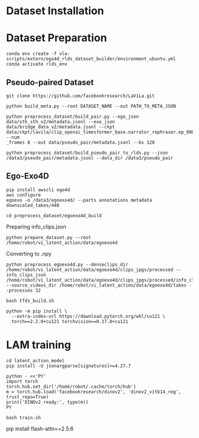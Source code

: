# Dataset Installation


# Dataset Preparation
``` {bash}
conda env create -f vla-scripts/extern/ego4d_rlds_dataset_builder/environment_ubuntu.yml
conda activate rlds_env
```

## Pseudo-paired Dataset
``` {bash}
git clone https://github.com/facebookresearch/LaViLa.git
```

```
python build_meta.py --root DATASET_NAME --out PATH_TO_META_JSON
```

``` {bash}
python preprocess_dataset/build_pair.py --ego_json data/sth_sth_v2/metadata.jsonl --exo_json data/bridge_data_v2/metadata.jsonl --ckpt data/ckpt/lavila/clip_openai_timesformer_base.narrator_rephraser.ep_0005.md5sum_d73a9c.pth --num
_frames 8 --out data/pseudo_pair/metadata.jsonl --bs 128
```

```{bash}
python preprocess_dataset/build_pseudo_pair_to_rlds.py --json /data3/pseudo_pair/metadata.jsonl --data_dir /data3/pseudo_pair
```

## Ego-Exo4D
```{bash}
pip install awscli ego4d
aws configure
egoexo -o /data3/egoexo4d/ --parts annotations metadata downscaled_takes/448
```

```{bash}
cd preprocess_dataset/egoexo4d_build
```

Preparing info_clips.json
```{bash}
python prepare_dataset.py --root /home/robot/vi_latent_action/data/egoexo4d 
```

Converting to .npy
```{bash}
python preprocess_egoexo4d.py --denseclips_dir /home/robot/vi_latent_action/data/egoexo4d/clips_jpgs/processed --info_clips_json /home/robot/vi_latent_action/data/egoexo4d/clips_jpgs/processed/info_clips.json --source_videos_dir /home/robot/vi_latent_action/data/egoexo4d/takes --processes 32
```

```{bash}
bash tfds_build.sh
```

``` {bash}
python -m pip install \
  --extra-index-url https://download.pytorch.org/whl/cu121 \
  torch==2.2.0+cu121 torchvision==0.17.0+cu121
```

# LAM training
``` {bash}
cd latent_action_model
pip install -U jsonargparse[signatures]>=4.27.7
```

``` {bash}
python - <<'PY'                                                                
import torch
torch.hub.set_dir('/home/robot/.cache/torch/hub')
m = torch.hub.load('facebookresearch/dinov2', 'dinov2_vitb14_reg', trust_repo=True)
print('DINOv2 ready:', type(m))
PY
```

``` {bash}
bash train.sh
```

pip install flash-attn==2.5.6